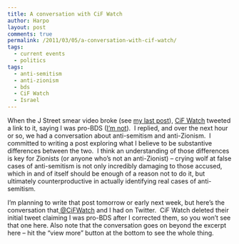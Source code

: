 ```yaml
---
title: A conversation with CiF Watch
author: Harpo
layout: post
comments: true
permalink: /2011/03/05/a-conversation-with-cif-watch/
tags:
  - current events
  - politics
tags:
  - anti-semitism
  - anti-zionism
  - bds
  - CiF Watch
  - Israel
---
```

When the J Street smear video broke (see <a title="Fisking yet another smear against J Street" href="http://www.harpojaeger.com/2011/03/04/fisking-yet-another-smear-against-j-street/" target="_blank">my last post</a>), <a href="http://cifwatch.com/" target="_blank">CiF Watch</a> tweeted a link to it, saying I was pro-BDS (<a title="BDS: a threat to peace" href="http://www.harpojaeger.com/2009/11/21/bds-a-threat-to-peace/" target="_blank">I&#8217;m not</a>).  I replied, and over the next hour or so, we had a conversation about anti-semitism and anti-Zionism.  I committed to writing a post exploring what I believe to be substantive differences between the two.  I think an understanding of those differences is key for Zionists (or anyone who&#8217;s not an anti-Zionist) – crying wolf at false cases of anti-semitism is not only incredibly damaging to those accused, which in and of itself should be enough of a reason not to do it, but ultimately counterproductive in actually identifying real cases of anti-semitism.

I&#8217;m planning to write that post tomorrow or early next week, but here&#8217;s the conversation that<a href="http://twitter.com/#!/cifwatch" target="_blank"> @CiFWatch</a> and I had on Twitter.  CiF Watch deleted their initial tweet claiming I was pro-BDS after I corrected them, so you won&#8217;t see that one here. Also note that the conversation goes on beyond the excerpt here – hit the &#8220;view more&#8221; button at the bottom to see the whole thing.

<div>
</div>